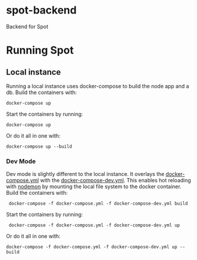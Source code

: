 # spot-backend
Backend for Spot

# Running Spot
## Local instance 
Running a local instance uses docker-compose to build the node app and a db.
Build the containers with:

```docker-compose up ```

Start the containers by running:

```docker-compose up ```

Or do it all in one with:

 ```docker-compose up --build```

### Dev Mode
Dev mode is slightly different to the local instance. It overlays the [docker-compose.yml](./docker-compose.yml) with the [docker-compose-dev.yml](docker-compose-dev.yml).
This enables hot reloading with [nodemon](https://www.npmjs.com/package/nodemon) by mounting the local file system to the docker container. 
Build the containers with:

``` docker-compose -f docker-compose.yml -f docker-compose-dev.yml build```

Start the containers by running:

``` docker-compose -f docker-compose.yml -f docker-compose-dev.yml up```

Or do it all in one with:

``` docker-compose -f docker-compose.yml -f docker-compose-dev.yml up --build ```
